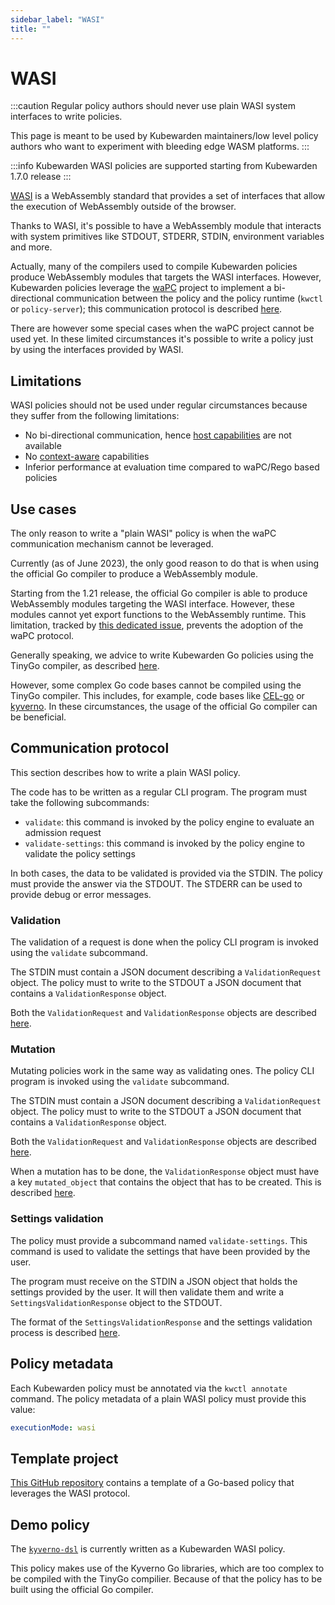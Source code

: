 ```yaml
---
sidebar_label: "WASI"
title: ""
---
```


# WASI

:::caution
Regular policy authors should never use plain WASI system interfaces
to write policies.

This page is meant to be used by Kubewarden maintainers/low level
policy authors who want to experiment with bleeding edge WASM platforms.
:::

:::info
Kubewarden WASI policies are supported starting from Kubewarden 1.7.0 release
:::

[WASI](https://wasi.dev/) is a WebAssembly standard that provides a set of
interfaces that allow the execution of WebAssembly outside of the browser.

Thanks to WASI, it's possible to have a WebAssembly module that interacts
with system primitives like STDOUT, STDERR, STDIN, environment variables and
more.

Actually, many of the compilers used to compile Kubewarden policies
produce WebAssembly modules that targets the WASI interfaces.
However, Kubewarden policies leverage the [waPC](https://github.com/wapc)
project to implement a bi-directional communication between the
policy and the policy runtime (`kwctl` or `policy-server`); this communication
protocol is described [here](./spec/01-intro-spec.md).

There are however some special cases when the waPC project cannot be
used yet. In these limited circumstances it's possible to write a policy
just by using the interfaces provided by WASI.

## Limitations

WASI policies should not be used under regular circumstances because
they suffer from the following limitations:

- No bi-directional communication, hence
  [host capabilities](./spec/host-capabilities/01-intro-host-capabilities.md)
  are not available
- No [context-aware](../explanations/context-aware-policies.md) capabilities
- Inferior performance at evaluation time compared to waPC/Rego based policies

## Use cases

The only reason to write a "plain WASI" policy is when the waPC communication
mechanism cannot be leveraged.

Currently (as of June 2023), the only good reason to do that is when using the
official Go compiler to produce a WebAssembly module.

Starting from the 1.21 release, the official Go compiler is able to produce WebAssembly
modules targeting the WASI interface. However, these modules cannot yet
export functions to the WebAssembly runtime. This limitation, tracked by
[this dedicated issue](https://github.com/golang/go/issues/42372), prevents
the adoption of the waPC protocol.

Generally speaking, we advice to write Kubewarden Go policies using the TinyGo
compiler, as described [here](./go/01-intro-go.md).

However, some complex Go code bases cannot be compiled using the TinyGo compiler.
This includes, for example, code bases like [CEL-go](https://github.com/google/cel-go)
or [kyverno](https://github.com/kyverno/kyverno/). In these circumstances, the
usage of the official Go compiler can be beneficial.

## Communication protocol

This section describes how to write a plain WASI policy.

The code has to be written as a regular CLI program. The program must take
the following subcommands:

- `validate`: this command is invoked by the policy engine to evaluate
  an admission request
- `validate-settings`: this command is invoked by the policy engine to
  validate the policy settings

In both cases, the data to be validated is provided via the STDIN. The policy
must provide the answer via the STDOUT.
The STDERR can be used to provide debug or error messages.

### Validation

The validation of a request is done when the policy CLI program is invoked using
the `validate` subcommand.

The STDIN must contain a JSON document describing a `ValidationRequest` object.
The policy must to write to the STDOUT a JSON document that contains a
`ValidationResponse` object.

Both the `ValidationRequest` and `ValidationResponse` objects are described
[here](./spec/03-validating-policies.md).

### Mutation

Mutating policies work in the same way as validating ones. The policy CLI program
is invoked using the `validate` subcommand.

The STDIN must contain a JSON document describing a `ValidationRequest` object.
The policy must to write to the STDOUT a JSON document that contains a
`ValidationResponse` object.

Both the `ValidationRequest` and `ValidationResponse` objects are described
[here](./spec/03-validating-policies.md).

When a mutation has to be done, the `ValidationResponse` object must have a
key `mutated_object` that contains the object that has to be created.
This is described [here](./spec/04-mutating-policies.md).

### Settings validation

The policy must provide a subcommand named `validate-settings`. This command
is used to validate the settings that have been provided by the user.

The program must receive on the STDIN a JSON object that holds the settings
provided by the user.
It will then validate them and write a `SettingsValidationResponse` object
to the STDOUT.

The format of the `SettingsValidationResponse` and the settings validation
process is described [here](./spec/02-settings.md).

## Policy metadata

Each Kubewarden policy must be annotated via the `kwctl annotate` command.
The policy metadata of a plain WASI policy must provide this value:

```yaml
executionMode: wasi
```

## Template project

[This GitHub repository](https://github.com/kubewarden/go-wasi-policy-template)
contains a template of a Go-based policy that leverages the WASI protocol.

## Demo policy

The [`kyverno-dsl`](https://github.com/kubewarden/kyverno-dsl-policy) is currently written
as a Kubewarden WASI policy.

This policy makes use of the Kyverno Go libraries, which are too complex to be compiled with
the TinyGo compilier. Because of that the policy has to be built using the official Go compiler.
